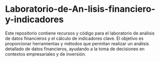 # Laboratorio-de-An-lisis-financiero-y-indicadores
Este repositorio contiene recursos y código para el laboratorio de análisis de datos financieros y el cálculo de indicadores clave. El objetivo es proporcionar herramientas y métodos que permitan realizar un análisis detallado de datos financieros, ayudando a la toma de decisiones en contextos empresariales y de inversión.

